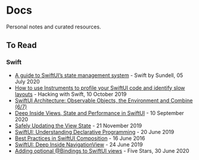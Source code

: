 # Docs
Personal notes and curated resources.

## To Read

### Swift
* [A guide to SwiftUI’s state management system](https://www.swiftbysundell.com/articles/swiftui-state-management-guide/) - Swift by Sundell, 05 July 2020
* [How to use Instruments to profile your SwiftUI code and identify slow layouts](https://www.hackingwithswift.com/quick-start/swiftui/how-to-use-instruments-to-profile-your-swiftui-code-and-identify-slow-layouts) - Hacking with Swift, 10 October 2019
* [SwiftUI Architecture: Observable Objects, the Environment and Combine (6/7)](https://www.cometchat.com/tutorials/swiftui-architecture-observable-objects-the-environment-and-combine-6-7)
* [Deep Inside Views, State and Performance in SwiftUI](https://medium.com/swlh/deep-inside-views-state-and-performance-in-swiftui-d23a3a44b79) - 10 September 2020
* [Safely Updating the View State](https://swiftui-lab.com/state-changes/) - 21 November 2019
* [SwiftUI: Understanding Declarative Programming](https://medium.com/better-programming/swiftui-understanding-declarative-programming-aaf05b2383bd) - 20 June 2019
* [Best Practices in SwiftUI Composition](https://medium.com/better-programming/best-practices-in-swiftui-composition-282b02772a24) - 16 June 2016
* [SwiftUI: Deep Inside NavigationView](https://michaellong.medium.com/swiftui-deep-inside-navigationview-4d25d57a236c) - 24 June 2019
* [Adding optional @Bindings to SwiftUI views](https://www.fivestars.blog/code/optional-binding.html) - Five Stars, 30 June 2020